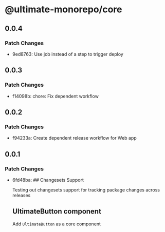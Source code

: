 # @ultimate-monorepo/core

## 0.0.4

### Patch Changes

- 9ed8763: Use job instead of a step to trigger deploy

## 0.0.3

### Patch Changes

- f14098b: chore: Fix dependent workflow

## 0.0.2

### Patch Changes

- f94233a: Create dependent release workflow for Web app

## 0.0.1

### Patch Changes

- 6fd48ba: ## Changesets Support

  Testing out changesets support for tracking package changes across releases

  ## UltimateButton component

  Add `UltimateButton` as a core component
